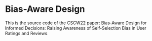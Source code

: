 # Bias-Aware Design
This is the source code of the CSCW22 paper: Bias-Aware Design for Informed Decisions: Raising Awareness of Self-Selection Bias in User Ratings and Reviews

[^_^]:
    commentted-out contents
    ## Milestone
    ### 2020.11.30
    Idea Evaluation
    #### Feedback:
    1) The participants of the survey are the users of TripAdvisor
    a. In the survey,  what kinds of travel/booking experience the participants required?
    b. About the evaluation, how to set different scenarios to cover the different conditions to show the usefulness of the system instead of showing the best case? How many variables do we need to control?
    2) How will you get the KEY information you want to show and the information must belong to SELF-SELECTION. How do you plan to tell this story? And I strongly recommend you to design a system. (similar to tripadvisor.com)

    3) Maybe you should be careful to control the background of the participants, because this may also cause bias~ 
    4) RQ2. How can you distinguish between self-selection bias and for example social influence bias?
    5)  if the backend algorithms could eliminate bias, why do end users need to be aware of the bias? What is transparent design.
    6) how many participants in the survey are you expected? What are their background? Chinese? Workers in MTurk? 

    Prof. Ma: hypotheses “some people” → too vague to be hypothesis (always true)... RQs: specify the type of bias you would like to study… Pros and cons of transparency is the subject of study...


    ### 2020.12.06
    Crawl data from TripAdvisor.com (20-30 hotels) postpone
    feedback: for which RQ？
    ### 2020.12.08
    ~~Survey for large-scale users version 1.0~~

    ### 2020.12.15-2020.12.18
    ~~2nd version of Survey (publish on Qualitrics)~~
    ~~Platform test 1) AMT 2)Prolific~~

    ### 2020.12.18 - 2020.12.20
    ~~Refine Survey ->final version~~
    ~~Platform setting~~

    ### 2020.12.21 - 2020.12.23
    ~~Conduct survey to 10-20 sample users~~
    ~~analysis results~~
    ~~refine survey~~

    ### 2020.12.28 DDL finished
    ~~Sentiment analtsis (level)~~

    ### 2020.12.31 - 2021.1.2
    ~~Conduct survey to more users (large scale)~~

    ### 2021.1.4 - 2021.1.5
    ~~Survey results analysis~~

    ### 2021.1.5 - 1.6
    ~~website prototype framework~~

    ### 2021.1.7 
    ~~topic modeling task~~ 

    ### 2021.1.7 - 2021.1.10
    ~~website prototype design v1 (simplest design)~~

    ### 2021.1.15 - 2021.1.17
    ~~backend algorithm run~~
    ~~backend data crawl~~

    ### 2021.1.17 - 2021.1.26
    ~~coding scheme~~
    ~~IAA~~

    ### 2021.1.26 - 2021.1.28 
    ~~website + transparent design v1~~

    ### 2021.1.30 - 2021.2.4 
    ~~IAA add T3 code~~
    ~~crawl London hotels~~

    ### 2021.2.1 - 2021.2.8
    ~~transparent design v2 -2 kinds of design (try real data)~~
    ~~data processing (hotels distribution)~~

    ### 2021.2.9 - 2021.2.16
    ~~1) choose one design - 12 interview~~
    ~~2.1) LDA2vec for cluster ~~
    ~~coding keywords~~
    ~~data json~~
    ~~3.1) UI structure of website (with handlebar)~~

    ### 2.18-2.22
    Choose 30 hotels from the distribution, run
    improve design3 
    put 30 hotels data into website
    automatical data in design

    filtering function (hier)
    some interactions
